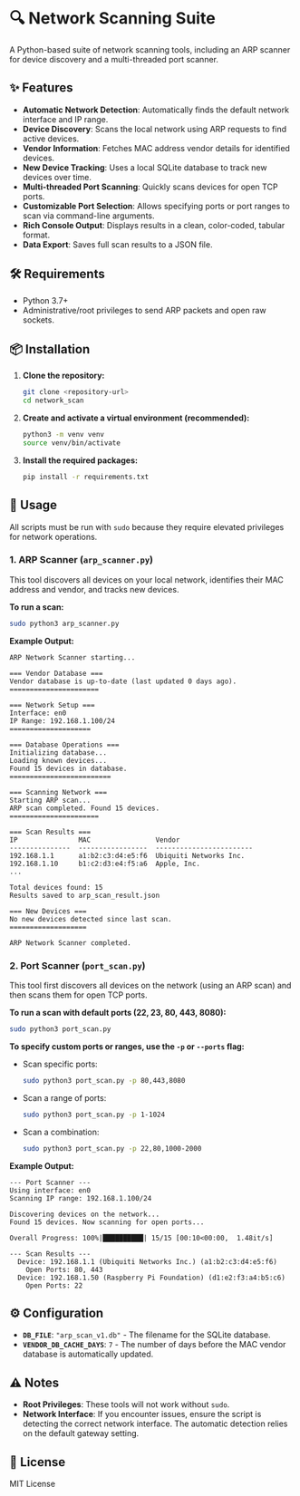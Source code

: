 # 🔍 Network Scanning Suite

A Python-based suite of network scanning tools, including an ARP scanner for device discovery and a multi-threaded port scanner.

## ✨ Features

- **Automatic Network Detection**: Automatically finds the default network interface and IP range.
- **Device Discovery**: Scans the local network using ARP requests to find active devices.
- **Vendor Information**: Fetches MAC address vendor details for identified devices.
- **New Device Tracking**: Uses a local SQLite database to track new devices over time.
- **Multi-threaded Port Scanning**: Quickly scans devices for open TCP ports.
- **Customizable Port Selection**: Allows specifying ports or port ranges to scan via command-line arguments.
- **Rich Console Output**: Displays results in a clean, color-coded, tabular format.
- **Data Export**: Saves full scan results to a JSON file.

## 🛠 Requirements

- Python 3.7+
- Administrative/root privileges to send ARP packets and open raw sockets.

## 📦 Installation

1.  **Clone the repository:**
    ```bash
    git clone <repository-url>
    cd network_scan
    ```

2.  **Create and activate a virtual environment (recommended):**
    ```bash
    python3 -m venv venv
    source venv/bin/activate
    ```

3.  **Install the required packages:**
    ```bash
    pip install -r requirements.txt
    ```

## 🚀 Usage

All scripts must be run with `sudo` because they require elevated privileges for network operations.

### 1. ARP Scanner (`arp_scanner.py`)

This tool discovers all devices on your local network, identifies their MAC address and vendor, and tracks new devices.

**To run a scan:**

```bash
sudo python3 arp_scanner.py
```

**Example Output:**

```
ARP Network Scanner starting...

=== Vendor Database ===
Vendor database is up-to-date (last updated 0 days ago).
======================

=== Network Setup ===
Interface: en0
IP Range: 192.168.1.100/24
====================

=== Database Operations ===
Initializing database...
Loading known devices...
Found 15 devices in database.
=========================

=== Scanning Network ===
Starting ARP scan...
ARP scan completed. Found 15 devices.
======================

=== Scan Results ===
IP               MAC                Vendor
---------------  -----------------  ------------------------
192.168.1.1      a1:b2:c3:d4:e5:f6  Ubiquiti Networks Inc.
192.168.1.10     b1:c2:d3:e4:f5:a6  Apple, Inc.
...

Total devices found: 15
Results saved to arp_scan_result.json

=== New Devices ===
No new devices detected since last scan.
===================

ARP Network Scanner completed.
```

### 2. Port Scanner (`port_scan.py`)

This tool first discovers all devices on the network (using an ARP scan) and then scans them for open TCP ports.

**To run a scan with default ports (22, 23, 80, 443, 8080):**

```bash
sudo python3 port_scan.py
```

**To specify custom ports or ranges, use the `-p` or `--ports` flag:**

-   Scan specific ports:
    ```bash
    sudo python3 port_scan.py -p 80,443,8080
    ```
-   Scan a range of ports:
    ```bash
    sudo python3 port_scan.py -p 1-1024
    ```
-   Scan a combination:
    ```bash
    sudo python3 port_scan.py -p 22,80,1000-2000
    ```

**Example Output:**

```
--- Port Scanner ---
Using interface: en0
Scanning IP range: 192.168.1.100/24

Discovering devices on the network...
Found 15 devices. Now scanning for open ports...

Overall Progress: 100%|██████████| 15/15 [00:10<00:00,  1.48it/s]

--- Scan Results ---
  Device: 192.168.1.1 (Ubiquiti Networks Inc.) (a1:b2:c3:d4:e5:f6)
    Open Ports: 80, 443
  Device: 192.168.1.50 (Raspberry Pi Foundation) (d1:e2:f3:a4:b5:c6)
    Open Ports: 22
```

## ⚙️ Configuration

-   **`DB_FILE`**: `"arp_scan_v1.db"` - The filename for the SQLite database.
-   **`VENDOR_DB_CACHE_DAYS`**: `7` - The number of days before the MAC vendor database is automatically updated.

## ⚠️ Notes

-   **Root Privileges**: These tools will not work without `sudo`.
-   **Network Interface**: If you encounter issues, ensure the script is detecting the correct network interface. The automatic detection relies on the default gateway setting.

## 📄 License

MIT License
